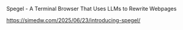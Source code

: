 Spegel - A Terminal Browser That Uses LLMs to Rewrite Webpages

https://simedw.com/2025/06/23/introducing-spegel/